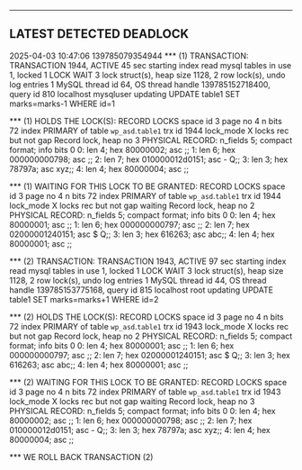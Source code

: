 ------------------------
LATEST DETECTED DEADLOCK
------------------------
2025-04-03 10:47:06 139785079354944
*** (1) TRANSACTION:
TRANSACTION 1944, ACTIVE 45 sec starting index read
mysql tables in use 1, locked 1
LOCK WAIT 3 lock struct(s), heap size 1128, 2 row lock(s), undo log entries 1
MySQL thread id 64, OS thread handle 139785152718400, query id 810 localhost mysqluser updating
UPDATE table1 SET marks=marks-1 WHERE id=1

*** (1) HOLDS THE LOCK(S):
RECORD LOCKS space id 3 page no 4 n bits 72 index PRIMARY of table `wp_asd`.`table1` trx id 1944 lock_mode X locks rec but not gap
Record lock, heap no 3 PHYSICAL RECORD: n_fields 5; compact format; info bits 0
 0: len 4; hex 80000002; asc     ;;
 1: len 6; hex 000000000798; asc       ;;
 2: len 7; hex 010000012d0151; asc     - Q;;
 3: len 3; hex 78797a; asc xyz;;
 4: len 4; hex 80000004; asc     ;;


*** (1) WAITING FOR THIS LOCK TO BE GRANTED:
RECORD LOCKS space id 3 page no 4 n bits 72 index PRIMARY of table `wp_asd`.`table1` trx id 1944 lock_mode X locks rec but not gap waiting
Record lock, heap no 2 PHYSICAL RECORD: n_fields 5; compact format; info bits 0
 0: len 4; hex 80000001; asc     ;;
 1: len 6; hex 000000000797; asc       ;;
 2: len 7; hex 02000001240151; asc     $ Q;;
 3: len 3; hex 616263; asc abc;;
 4: len 4; hex 80000001; asc     ;;


*** (2) TRANSACTION:
TRANSACTION 1943, ACTIVE 97 sec starting index read
mysql tables in use 1, locked 1
LOCK WAIT 3 lock struct(s), heap size 1128, 2 row lock(s), undo log entries 1
MySQL thread id 44, OS thread handle 139785153775168, query id 815 localhost root updating
UPDATE table1 SET marks=marks+1 WHERE id=2

*** (2) HOLDS THE LOCK(S):
RECORD LOCKS space id 3 page no 4 n bits 72 index PRIMARY of table `wp_asd`.`table1` trx id 1943 lock_mode X locks rec but not gap
Record lock, heap no 2 PHYSICAL RECORD: n_fields 5; compact format; info bits 0
 0: len 4; hex 80000001; asc     ;;
 1: len 6; hex 000000000797; asc       ;;
 2: len 7; hex 02000001240151; asc     $ Q;;
 3: len 3; hex 616263; asc abc;;
 4: len 4; hex 80000001; asc     ;;


*** (2) WAITING FOR THIS LOCK TO BE GRANTED:
RECORD LOCKS space id 3 page no 4 n bits 72 index PRIMARY of table `wp_asd`.`table1` trx id 1943 lock_mode X locks rec but not gap waiting
Record lock, heap no 3 PHYSICAL RECORD: n_fields 5; compact format; info bits 0
 0: len 4; hex 80000002; asc     ;;
 1: len 6; hex 000000000798; asc       ;;
 2: len 7; hex 010000012d0151; asc     - Q;;
 3: len 3; hex 78797a; asc xyz;;
 4: len 4; hex 80000004; asc     ;;

*** WE ROLL BACK TRANSACTION (2)
